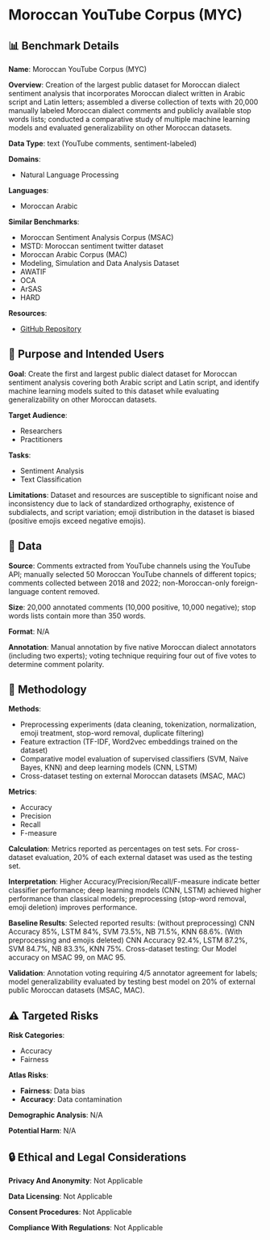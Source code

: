 # Moroccan YouTube Corpus (MYC)

## 📊 Benchmark Details

**Name**: Moroccan YouTube Corpus (MYC)

**Overview**: Creation of the largest public dataset for Moroccan dialect sentiment analysis that incorporates Moroccan dialect written in Arabic script and Latin letters; assembled a diverse collection of texts with 20,000 manually labeled Moroccan dialect comments and publicly available stop words lists; conducted a comparative study of multiple machine learning models and evaluated generalizability on other Moroccan datasets.

**Data Type**: text (YouTube comments, sentiment-labeled)

**Domains**:
- Natural Language Processing

**Languages**:
- Moroccan Arabic

**Similar Benchmarks**:
- Moroccan Sentiment Analysis Corpus (MSAC)
- MSTD: Moroccan sentiment twitter dataset
- Moroccan Arabic Corpus (MAC)
- Modeling, Simulation and Data Analysis Dataset
- AWATIF
- OCA
- ArSAS
- HARD

**Resources**:
- [GitHub Repository](https://github.com/MouadJb/MYC)

## 🎯 Purpose and Intended Users

**Goal**: Create the first and largest public dialect dataset for Moroccan sentiment analysis covering both Arabic script and Latin script, and identify machine learning models suited to this dataset while evaluating generalizability on other Moroccan datasets.

**Target Audience**:
- Researchers
- Practitioners

**Tasks**:
- Sentiment Analysis
- Text Classification

**Limitations**: Dataset and resources are susceptible to significant noise and inconsistency due to lack of standardized orthography, existence of subdialects, and script variation; emoji distribution in the dataset is biased (positive emojis exceed negative emojis).

## 💾 Data

**Source**: Comments extracted from YouTube channels using the YouTube API; manually selected 50 Moroccan YouTube channels of different topics; comments collected between 2018 and 2022; non-Moroccan-only foreign-language content removed.

**Size**: 20,000 annotated comments (10,000 positive, 10,000 negative); stop words lists contain more than 350 words.

**Format**: N/A

**Annotation**: Manual annotation by five native Moroccan dialect annotators (including two experts); voting technique requiring four out of five votes to determine comment polarity.

## 🔬 Methodology

**Methods**:
- Preprocessing experiments (data cleaning, tokenization, normalization, emoji treatment, stop-word removal, duplicate filtering)
- Feature extraction (TF-IDF, Word2vec embeddings trained on the dataset)
- Comparative model evaluation of supervised classifiers (SVM, Naïve Bayes, KNN) and deep learning models (CNN, LSTM)
- Cross-dataset testing on external Moroccan datasets (MSAC, MAC)

**Metrics**:
- Accuracy
- Precision
- Recall
- F-measure

**Calculation**: Metrics reported as percentages on test sets. For cross-dataset evaluation, 20% of each external dataset was used as the testing set.

**Interpretation**: Higher Accuracy/Precision/Recall/F-measure indicate better classifier performance; deep learning models (CNN, LSTM) achieved higher performance than classical models; preprocessing (stop-word removal, emoji deletion) improves performance.

**Baseline Results**: Selected reported results: (without preprocessing) CNN Accuracy 85%, LSTM 84%, SVM 73.5%, NB 71.5%, KNN 68.6%. (With preprocessing and emojis deleted) CNN Accuracy 92.4%, LSTM 87.2%, SVM 84.7%, NB 83.3%, KNN 75%. Cross-dataset testing: Our Model accuracy on MSAC 99, on MAC 95.

**Validation**: Annotation voting requiring 4/5 annotator agreement for labels; model generalizability evaluated by testing best model on 20% of external public Moroccan datasets (MSAC, MAC).

## ⚠️ Targeted Risks

**Risk Categories**:
- Accuracy
- Fairness

**Atlas Risks**:
- **Fairness**: Data bias
- **Accuracy**: Data contamination

**Demographic Analysis**: N/A

**Potential Harm**: N/A

## 🔒 Ethical and Legal Considerations

**Privacy And Anonymity**: Not Applicable

**Data Licensing**: Not Applicable

**Consent Procedures**: Not Applicable

**Compliance With Regulations**: Not Applicable

